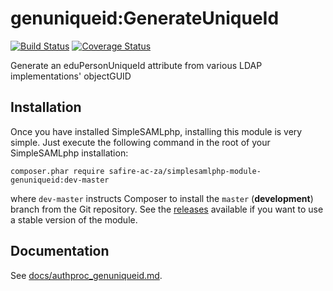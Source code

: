 genuniqueid:GenerateUniqueId
============================
[![Build Status](https://travis-ci.org/tenet-ac-za/simplesamlphp-module-genuniqueid.svg?branch=master)](https://travis-ci.org/tenet-ac-za/simplesamlphp-module-genuniqueid)
[![Coverage Status](https://img.shields.io/coveralls/tenet-ac-za/simplesamlphp-module-genuniqueid.svg)](https://coveralls.io/r/tenet-ac-za/simplesamlphp-module-genuniqueid)

Generate an eduPersonUniqueId attribute from various LDAP implementations' objectGUID

Installation
------------

Once you have installed SimpleSAMLphp, installing this module is
very simple.  Just execute the following command in the root of your
SimpleSAMLphp installation:

```
composer.phar require safire-ac-za/simplesamlphp-module-genuniqueid:dev-master
```

where `dev-master` instructs Composer to install the `master` (**development**)
branch from the Git repository. See the
[releases](https://github.com/tenet-ac-za/simplesamlphp-module-genuniqueid/releases)
available if you want to use a stable version of the module.

Documentation
-------------

See [docs/authproc_genuniqueid.md](https://github.com/tenet-ac-za/simplesamlphp-module-genuniqueid/blob/master/docs/authproc_genuniqueid.md).
